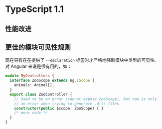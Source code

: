 # TypeScript 1.1

## 性能改进

## 更佳的模块可见性规则

现在只有在在提供了 `--declaration` 标签时才严格地强制模块中类型的可见性。对 Angular 来说是很有用的，如：

```ts
module MyControllers {
  interface ZooScope extends ng.IScope {
    animals: Animal[];
  }
  export class ZooController {
    // Used to be an error (cannot expose ZooScope), but now is only
    // an error when trying to generate .d.ts files
    constructor(public $scope: ZooScope) { }
    /* more code */
  }
}
```